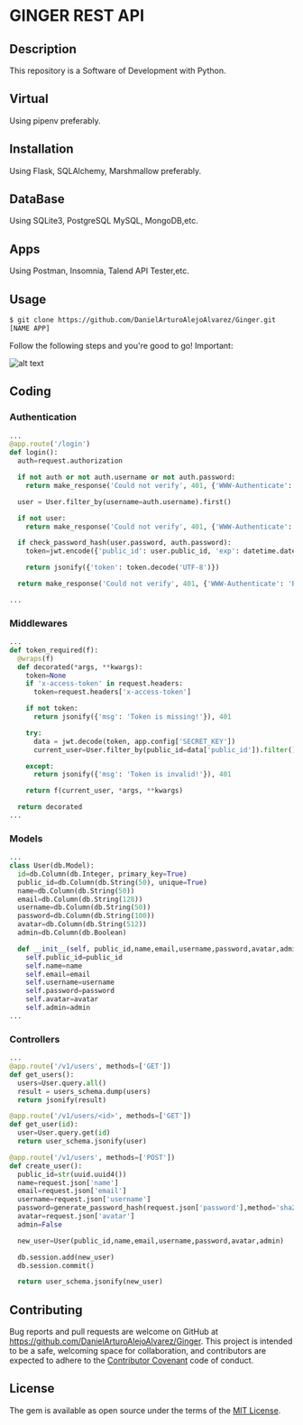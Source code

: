 # GINGER REST API

## Description

This repository is a Software of Development with Python.

## Virtual

Using pipenv preferably.

## Installation

Using Flask, SQLAlchemy, Marshmallow preferably.

## DataBase

Using SQLite3, PostgreSQL MySQL, MongoDB,etc.

## Apps

Using Postman, Insomnia, Talend API Tester,etc.

## Usage

```html
$ git clone https://github.com/DanielArturoAlejoAlvarez/Ginger.git
[NAME APP]
```

Follow the following steps and you're good to go! Important:

![alt text](https://community.gitpod.io/uploads/default/original/1X/744caf335f006bca50389d73d873afb25bf478ce.gif)

## Coding

### Authentication

```python
...
@app.route('/login')
def login():
  auth=request.authorization 

  if not auth or not auth.username or not auth.password:
    return make_response('Could not verify', 401, {'WWW-Authenticate': 'Basic realm="Login required!"'})

  user = User.filter_by(username=auth.username).first()

  if not user:
    return make_response('Could not verify', 401, {'WWW-Authenticate': 'Basic realm="Login required!"'})

  if check_password_hash(user.password, auth.password):
    token=jwt.encode({'public_id': user.public_id, 'exp': datetime.datetime.utcnow() + datetime.timedelta(minutes=30)}, app.config['SECRET_KEY'])

    return jsonify({'token': token.decode('UTF-8')})

  return make_response('Could not verify', 401, {'WWW-Authenticate': 'Basic realm="Login required!"'})

...
```

### Middlewares 

```python
...
def token_required(f):
  @wraps(f)
  def decorated(*args, **kwargs):
    token=None
    if 'x-access-token' in request.headers:
      token=request.headers['x-access-token']

    if not token:
      return jsonify({'msg': 'Token is missing!'}), 401

    try:
      data = jwt.decode(token, app.config['SECRET_KEY'])
      current_user=User.filter_by(public_id=data['public_id']).filter()

    except:
      return jsonify({'msg': 'Token is invalid!'}), 401

    return f(current_user, *args, **kwargs)

  return decorated
...
```
### Models

```python
...
class User(db.Model):
  id=db.Column(db.Integer, primary_key=True)
  public_id=db.Column(db.String(50), unique=True)
  name=db.Column(db.String(50))
  email=db.Column(db.String(128))
  username=db.Column(db.String(50))
  password=db.Column(db.String(100))
  avatar=db.Column(db.String(512))
  admin=db.Column(db.Boolean)

  def __init__(self, public_id,name,email,username,password,avatar,admin):
    self.public_id=public_id
    self.name=name
    self.email=email 
    self.username=username
    self.password=password
    self.avatar=avatar
    self.admin=admin
...
```

### Controllers

```python
...
@app.route('/v1/users', methods=['GET'])
def get_users():
  users=User.query.all()
  result = users_schema.dump(users)
  return jsonify(result)

@app.route('/v1/users/<id>', methods=['GET'])
def get_user(id):
  user=User.query.get(id)
  return user_schema.jsonify(user)

@app.route('/v1/users', methods=['POST'])
def create_user():
  public_id=str(uuid.uuid4())
  name=request.json['name']
  email=request.json['email']
  username=request.json['username']
  password=generate_password_hash(request.json['password'],method='sha256')
  avatar=request.json['avatar']
  admin=False

  new_user=User(public_id,name,email,username,password,avatar,admin)

  db.session.add(new_user)
  db.session.commit()

  return user_schema.jsonify(new_user)
```


## Contributing

Bug reports and pull requests are welcome on GitHub at https://github.com/DanielArturoAlejoAlvarez/Ginger. This project is intended to be a safe, welcoming space for collaboration, and contributors are expected to adhere to the [Contributor Covenant](http://contributor-covenant.org) code of conduct.

## License

The gem is available as open source under the terms of the [MIT License](http://opensource.org/licenses/MIT).
````